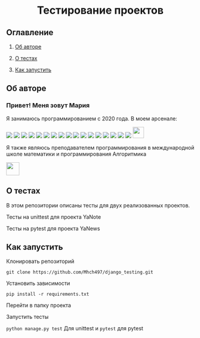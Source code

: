 <h1 align="center">Тестирование проектов</h1>
<h2>Оглавление</h2>

1. [Об авторе](#me)

1. [О тестах](#test)

1. [Как запустить](#install)


## <a name="me">Об авторе</a>


<h3>Привет! Меня зовут Мария</h3>
<p>Я занимаюсь программированием c 2020 года. В моем арсенале:</p>
<div>
<img src="https://img.shields.io/badge/html5-%23E34F26.svg?style=for-the-badge&logo=html5&logoColor=white">
<img src="https://img.shields.io/badge/css3-%231572B6.svg?style=for-the-badge&logo=css3&logoColor=white">
<img src="https://img.shields.io/badge/python-3670A0?style=for-the-badge&logo=python&logoColor=ffdd54">
<img src="https://img.shields.io/badge/javascript-%23323330.svg?style=for-the-badge&logo=javascript&logoColor=%23F7DF1E">
<img src="https://img.shields.io/badge/django-%23092E20.svg?style=for-the-badge&logo=django&logoColor=white">
<img src="https://img.shields.io/badge/Django%20REST%20Framework-red?style=for-the-badge&logo=django&logoColor=white">
<img src="https://img.shields.io/badge/Flask-000000?style=for-the-badge&logo=Flask&logoColor=white">
<img src="https://img.shields.io/badge/FastAPI-005571?style=for-the-badge&logo=fastapi">
<img src="https://img.shields.io/badge/Selenium-43B02A?style=for-the-badge&logo=Selenium&logoColor=white">
<img src="https://img.shields.io/badge/Scrapy-46A247?style=for-the-badge&logo=scrapy&logoColor=white">
<img src="https://img.shields.io/badge/postgresql-4169e1?style=for-the-badge&logo=postgresql&logoColor=white">
<img src="https://img.shields.io/badge/github-%23121011.svg?style=for-the-badge&logo=github&logoColor=white">
<img src="https://img.shields.io/badge/docker-%231572B6.svg?style=for-the-badge&logo=docker&logoColor=white">
<img src="https://img.shields.io/badge/nginx-%231572B6.svg?style=for-the-badge&logo=nginx&logoColor=white">
<img src="https://img.shields.io/badge/Gunicorn-499848?style=for-the-badge&logo=Gunicorn&logoColor=white">
<img src="https://img.shields.io/badge/Linux-FCC624?style=for-the-badge&logo=linux&logoColor=black">
<img src="https://img.shields.io/badge/figma-%23F24E1E.svg?style=for-the-badge&logo=figma&logoColor=white">
<img src="https://github.com/Mhch497/the_snake/assets/55291670/cb8309ba-5a85-40c1-ae28-291713f0609d" width="30px" height="30px">
</div>
<p>Я также являюсь преподавателем программирования в международной школе математики и программирования Алгоритмика</p>
<img src="https://static.tildacdn.com/tild6661-3330-4861-b630-663534303033/Logo1.svg"  height="35px"/>

## <a name="test">О тестах</a>

<p>В этом репозитории описаны тесты для двух реализованных проектов.</p>
<p>Тесты на unittest для проекта YaNote</p>
<p>Тесты на pytest для проекта YaNews</p>

## <a name="install">Как запустить</a>

<p>Клонировать репозиторий</p>

`git clone https://github.com/Mhch497/django_testing.git`

<p>Установить зависимости</p>

`pip install -r requirements.txt`

<p>Перейти в папку проекта</p>

<p>Запустить тесты</p>

`python manage.py test` Для unittest
и 
`pytest` для pytest
